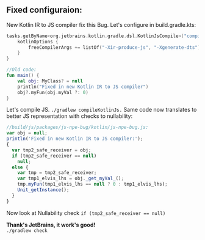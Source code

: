 ## Fixed configuraion:
New Kotlin IR to JS compiler fix this Bug.
Let's configure in build.gradle.kts:
```Kotlin
tasks.getByName<org.jetbrains.kotlin.gradle.dsl.KotlinJsCompile>("compileKotlinJs") {
    kotlinOptions {
        freeCompilerArgs += listOf("-Xir-produce-js", "-Xgenerate-dts")
    }
}
```  

```Kotlin
//Old code:
fun main() {
    val obj: MyClass? = null
    println("Fixed in new Kotlin IR to JS compiler")
    obj?.myFun(obj.myVal ?: 0)
}
```  

Let's compile JS. ```./gradlew compileKotlinJs.```
Same code now translates to better JS representation with checks to nullability:
```JavaScript
//build/js/packages/js-npe-bug/kotlin/js-npe-bug.js:
var obj = null;
println('Fixed in new Kotlin IR to JS compiler:');
{
  var tmp2_safe_receiver = obj;
  if (tmp2_safe_receiver == null)
    null;
  else {
    var tmp = tmp2_safe_receiver;
    var tmp1_elvis_lhs = obj._get_myVal_();
    tmp.myFun(tmp1_elvis_lhs == null ? 0 : tmp1_elvis_lhs);
    Unit_getInstance();
  }
}
```
  
Now look at Nullability check ```if (tmp2_safe_receiver == null)``` 


**Thank's JetBrains, it work's good!**    
```./gradlew check```  
